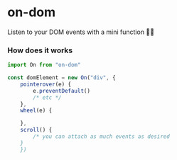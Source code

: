 # on-dom

Listen to your DOM events with a mini function 🤏🏾

### How does it works

```js
import On from "on-dom"

const domElement = new On("div", {
    pointerover(e) {
        e.preventDefault()
        /* etc */
    },
    wheel(e) {

    },
    scroll() {
        /* you can attach as much events as desired
    }
    })
```
